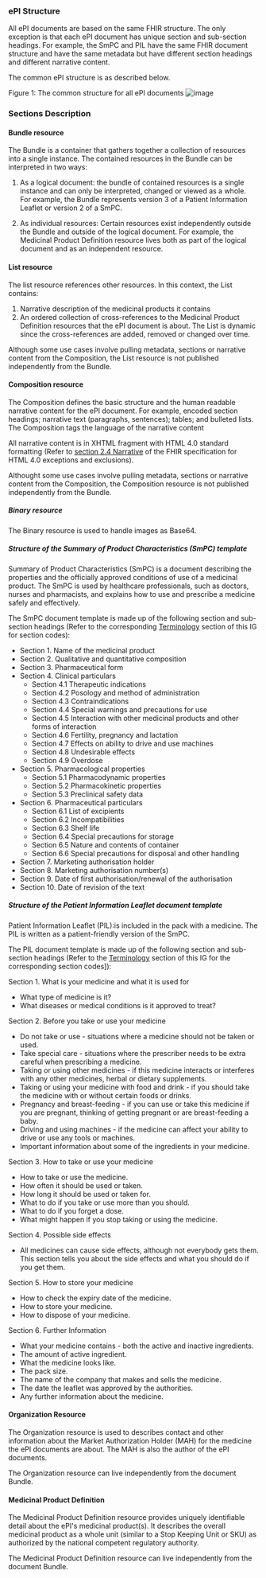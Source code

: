 ### ePI Structure

All ePI documents are based on the same FHIR structure. The only exception is that each ePI document has unique section and sub-section headings. For example, the SmPC and PIL have the same FHIR document structure and have the same metadata but have different section headings and different narrative content.

The common ePI structure is as described below.

Figure 1: The common structure for all ePI documents
![image](https://user-images.githubusercontent.com/89136107/129903751-aa7289ec-3152-4941-94ad-36f1088bef44.png)


### Sections Description
#### Bundle resource
The Bundle is a container that gathers together a collection of resources into a single instance. The contained resources in the Bundle can be interpreted in two ways:

1. As a logical document: the bundle of contained resources is a single instance and can only be interpreted, changed or viewed as a whole. For example, the Bundle represents version 3 of a Patient Information Leaflet or version 2 of a SmPC.

2. As individual resources: Certain resources exist independently outside the Bundle and outside of the logical document. For example, the Medicinal Product Definition resource lives both as part of the logical document and as an independent resource. 

#### List resource
The list resource references other resources. In this context, the List contains:
1. Narrative description of the medicinal products it contains
2. An ordered collection of cross-references to the Medicinal Product Definition resources that the ePI document is about. The List is dynamic since the cross-references are added, removed or changed over time.

Although some use cases involve pulling metadata, sections or narrative content from the Composition, the List resource is not published independently from the Bundle.

#### Composition resource
The Composition defines the basic structure and the human readable narrative content for the ePI document. For example, encoded section headings; narrative text (paragraphs, sentences); tables; and bulleted lists. The Composition tags the language of the narrative content

All narrative content is in XHTML fragment with HTML 4.0 standard formatting (Refer to [section 2.4 Narrative](http://build.fhir.org/narrative.html#xhtml) of the FHIR specification for HTML 4.0 exceptions and exclusions). 

Althought some use cases involve pulling metadata, sections or narrative content from the Composition, the Composition resource is not published independently from the Bundle.

##### Binary resource
The Binary resource is used to handle images as Base64.

##### Structure of the Summary of Product Characteristics (SmPC) template

Summary of Product Characteristics (SmPC) is a document describing the properties and the officially approved conditions of use of a medicinal product. The SmPC is used by healthcare professionals, such as doctors, nurses and pharmacists, and explains how to use and prescribe a medicine safely and effectively.

The SmPC document template is made up of the following section and sub-section headings (Refer to the corresponding [Terminology](http://build.fhir.org/ig/hl7-eu/gravitate-health/terminology.html) section of this IG for section codes):

- Section 1. Name of the medicinal product
- Section 2. Qualitative and quantitative composition
- Section 3. Pharmaceutical form
- Section 4. Clinical particulars
  - Section 4.1 Therapeutic indications
  - Section 4.2 Posology and method of administration
  - Section 4.3 Contraindications
  - Section 4.4 Special warnings and precautions for use
  - Section 4.5 Interaction with other medicinal products and other forms of interaction
  - Section 4.6 Fertility, pregnancy and lactation
  - Section 4.7 Effects on ability to drive and use machines
  - Section 4.8 Undesirable effects
  - Section 4.9 Overdose
- Section 5. Pharmacological properties
  - Section 5.1 Pharmacodynamic properties
  - Section 5.2 Pharmacokinetic properties
  - Section 5.3 Preclinical safety data
- Section 6. Pharmaceutical particulars
  - Section 6.1 List of excipients
  - Section 6.2 Incompatibilities
  - Section 6.3 Shelf life
  - Section 6.4 Special precautions for storage
  - Section 6.5 Nature and contents of container
  - Section 6.6 Special precautions for disposal and other handling
- Section 7. Marketing authorisation holder
- Section 8. Marketing authorisation number(s)
- Section 9. Date of first authorisation/renewal of the authorisation
- Section 10. Date of revision of the text


##### Structure of the Patient Information Leaflet document template

Patient Information Leaflet (PIL):is included in the pack with a medicine. The PIL is written as a patient-friendly version of the SmPC.

The PIL document template is made up of the following section and sub-section headings (Refer to the [Terminology](http://build.fhir.org/ig/hl7-eu/gravitate-health/terminology.html) section of this IG for the corresponding section codes]):

Section 1. What is your medicine and what it is used for
-	What type of medicine is it?
-	What diseases or medical conditions is it approved to treat?

Section 2. Before you take or use your medicine
-	Do not take or use - situations where a medicine should not be taken or used.
-	Take special care - situations where the prescriber needs to be extra careful when prescribing a medicine.
-	Taking or using other medicines - if this medicine interacts or interferes with any other medicines, herbal or dietary supplements.
-	Taking or using your medicine with food and drink - if you should take the medicine with or without certain foods or drinks.
-	Pregnancy and breast-feeding - if you can use or take this medicine if you are pregnant, thinking of getting pregnant or are breast-feeding a baby.
-	Driving and using machines - if the medicine can affect your ability to drive or use any tools or machines.
-	Important information about some of the ingredients in your medicine.

Section 3. How to take or use your medicine
-	How to take or use the medicine.
-	How often it should be used or taken.
-	How long it should be used or taken for.
-	What to do if you take or use more than you should.
-	What to do if you forget a dose.
-	What might happen if you stop taking or using the medicine.

Section 4. Possible side effects
-	All medicines can cause side effects, although not everybody gets them. This section tells you about the side effects and what you should do if you get them.

Section 5. How to store your medicine
-	How to check the expiry date of the medicine.
-	How to store your medicine.
-	How to dispose of your medicine.

Section 6. Further Information
-	What your medicine contains - both the active and inactive ingredients.
-	The amount of active ingredient.
-	What the medicine looks like.
-	The pack size.
-	The name of the company that makes and sells the medicine.
-	The date the leaflet was approved by the authorities.
-	Any further information about the medicine.

#### Organization Resource
The Organization resource is used to describes contact and other information about the Market Authorization Holder (MAH) for the medicine the ePI documents are about. The MAH is also the author of the ePI documents.

The Organization resource can live independently from the document Bundle.

#### Medicinal Product Definition

The Medicinal Product Definition resource provides uniquely identifiable detail about the ePI's medicinal product(s). It describes the overall medicinal product as a whole unit (similar to a Stop Keeping Unit or SKU) as authorized by the national competent regulatory authority.

The Medicinal Product Definition resource can live independently from the document Bundle.
